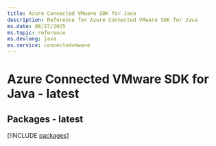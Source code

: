 ```yaml
---
title: Azure Connected VMware SDK for Java
description: Reference for Azure Connected VMware SDK for Java
ms.date: 08/27/2025
ms.topic: reference
ms.devlang: java
ms.service: connectedvmware
---
```

# Azure Connected VMware SDK for Java - latest
## Packages - latest
[!INCLUDE [packages](connected-vmware-index.md)]